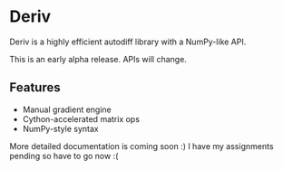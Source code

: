 # Deriv

Deriv is a highly efficient autodiff library with a NumPy-like API.

This is an early alpha release. APIs will change.

## Features

- Manual gradient engine
- Cython-accelerated matrix ops
- NumPy-style syntax

More detailed documentation is coming soon :)
I have my assignments pending so have to go now :(